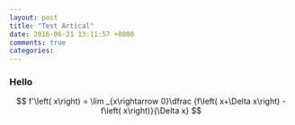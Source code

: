 ```yaml
---
layout: post
title: "Test Artical"
date: 2016-06-21 13:11:57 +0800
comments: true
categories: 
---
```



### Hello

$$
f'\left( x\right) = \lim _{x\rightarrow 0}\dfrac {f\left( x+\Delta x\right) - f\left( x\right)}{\Delta x}
$$